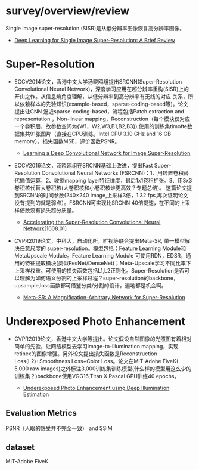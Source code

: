 # survey/overview/review

Single image super-resolution (SISR)是从低分辨率图像恢复高分辨率图像。


  - [Deep Learning for Single Image Super-Resolution: A Brief Review](https://arxiv.org/pdf/1808.03344.pdf)

# Super-Resolution

- ECCV2014论文，香港中文大学汤晓鸥组提出SRCNN(Super-Resolution Convolutional Neural Network)，深度学习应用在超分辨率重构(SISR)上的开山之作。从信息熵角度理解，从低分辨率到高分辨率有无线的对应
关系，所以依赖样本的先验知识(example-based，sparse-coding-based等)。论文提出让CNN 逼近sparse-coding-based，流程包括Patch extraction and representation
，Non-linear mapping，Reconstruction（每个模块仅对应一个卷积层，故参数空间为{W1，W2,W3,B1,B2,B3}),使用的训练集timofte数据集共91张图片（直接在CPU训练，Intel CPU 3.10 GHz and 16 GB memory），损失函数MSE，评价函数PSNR。


  - [Learning a Deep Convolutional Network for Image Super-Resolution](http://personal.ie.cuhk.edu.hk/~ccloy/files/eccv_2014_deepresolution.pdf)


- ECCV2016论文，汤晓鸥组在SRCNN基础上改进，提出Fast Super-Resolution Convolutional Neural Networks (FSRCNN)：1、用转置卷积替代插值运算，2、收缩mapping layer特征维度，最后1x1卷积扩张。3、用3x3卷积核代替大卷积核(大卷积核和小卷积核谁更高效？专题总结)。
这篇论文提到SRCNN的时间参数(240×240 image,上采样3倍，1.32 fps,再次证明论文没有提到的就是弱点）。FSRCNN可实现比SRCNN 40倍提速，在不同的上采样倍数没有损失超分质量。

  - [Accelerating the Super-Resolution Convolutional Neural Network](https://arxiv.org/pdf/1608.00367.pdf)[1608.01]

- CVPR2019论文，中科大，自动化所，旷视等联合提出Meta-SR, 单一模型解决任意尺度的 super-resolution。模型包括：Feature Learning Module和MetaUpscale Module。Feature Learning Module
可使用RDN，EDSR，通用的特征提取模块(类似ResNet/DenseNet)；Meta-Upscale学习不同比率下上采样权重。可使用的损失函数包括L1,L2正则化。Super-Resolution是否可以理解为如何语义分割的上采样过程？super-resolution的backbone，upsample,loss函数都可借鉴分类/分割的设计，遍地都是机会啊。

  - [Meta-SR: A Magnification-Arbitrary Network for Super-Resolution](https://arxiv.org/pdf/1903.00875.pdf)
  
  

# Underexposed Photo Enhancement


  
 - CVPR2019论文，香港中文大学等提出。论文假设自然图像的光照图有着相对简单的先验，让网络模型去学习image-to-illumination mapping，实现retinex的图像增强。另外论文提出损失函数是Reconstruction Loss(L2)+Smoothness Loss+Color Loss。论文在MIT-Adobe FiveK( 5,000 raw images)之外标注3,000训练集训练模型(什么样的模型用这么少的训练集？)backbone使用VGG16,Titan X Pascal GPU训练40 epochs。

   - [Underexposed Photo Enhancement using Deep Illumination Estimation](http://jiaya.me/papers/photoenhance_cvpr19.pdf)
  

## Evaluation Metrics
PSNR（人眼的感受并不完全一致） and SSIM
## dataset
MIT-Adobe FiveK
